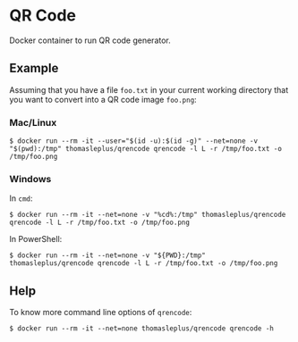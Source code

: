 # QR Code

Docker container to run QR code generator.

## Example

Assuming that you have a file `foo.txt` in your current working directory that you want to convert into a QR code image `foo.png`:

### Mac/Linux

```
$ docker run --rm -it --user="$(id -u):$(id -g)" --net=none -v "$(pwd):/tmp" thomasleplus/qrencode qrencode -l L -r /tmp/foo.txt -o /tmp/foo.png
```

### Windows

In `cmd`:

```
$ docker run --rm -it --net=none -v "%cd%:/tmp" thomasleplus/qrencode qrencode -l L -r /tmp/foo.txt -o /tmp/foo.png
```

In PowerShell:

```
$ docker run --rm -it --net=none -v "${PWD}:/tmp" thomasleplus/qrencode qrencode -l L -r /tmp/foo.txt -o /tmp/foo.png
```

## Help

To know more command line options of `qrencode`:

```
$ docker run --rm -it --net=none thomasleplus/qrencode qrencode -h
```
